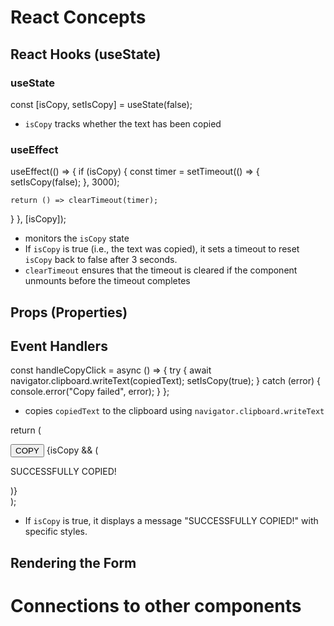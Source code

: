 # React Concepts

## React Hooks (useState)

### useState

const [isCopy, setIsCopy] = useState(false);

- `isCopy` tracks whether the text has been copied

### useEffect

useEffect(() => {
if (isCopy) {
const timer = setTimeout(() => {
setIsCopy(false);
}, 3000);

    return () => clearTimeout(timer);

}
}, [isCopy]);

- monitors the `isCopy` state
- If `isCopy` is true (i.e., the text was copied), it sets a timeout to reset `isCopy` back to false after 3 seconds.
- `clearTimeout` ensures that the timeout is cleared if the component unmounts before the timeout completes

## Props (Properties)

## Event Handlers

const handleCopyClick = async () => {
try {
await navigator.clipboard.writeText(copiedText);
setIsCopy(true);
} catch (error) {
console.error("Copy failed", error);
}
};

- copies `copiedText` to the clipboard using `navigator.clipboard.writeText`

return (

  <div>
    <button onClick={handleCopyClick}>COPY</button>
    {isCopy && (
      <p style={{ color: "white", backgroundColor: "#1bff3d" }}>
        SUCCESSFULLY COPIED!
      </p>
    )}
  </div>
);

- If `isCopy` is true, it displays a message "SUCCESSFULLY COPIED!" with specific styles.

## Rendering the Form

# Connections to other components
